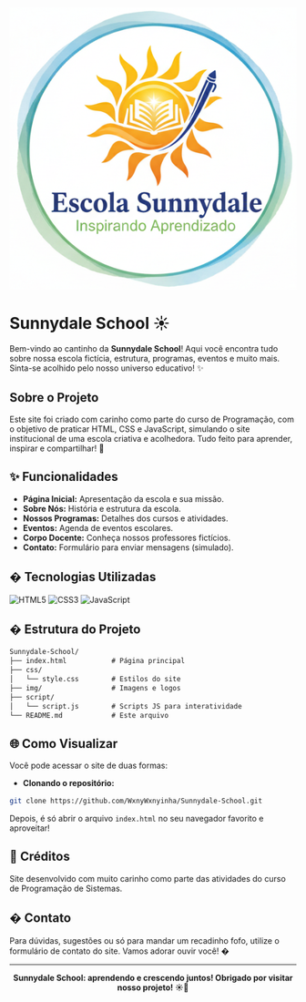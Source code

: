 
![Logo Sunnydale School](img/logo.png)

# Sunnydale School ☀️

Bem-vindo ao cantinho da **Sunnydale School**!
Aqui você encontra tudo sobre nossa escola fictícia, estrutura, programas, eventos e muito mais. Sinta-se acolhido pelo nosso universo educativo! ✨


## Sobre o Projeto
Este site foi criado com carinho como parte do curso de Programação, com o objetivo de praticar HTML, CSS e JavaScript, simulando o site institucional de uma escola criativa e acolhedora. Tudo feito para aprender, inspirar e compartilhar! 💛


## ✨ Funcionalidades
- **Página Inicial:** Apresentação da escola e sua missão.
- **Sobre Nós:** História e estrutura da escola.
- **Nossos Programas:** Detalhes dos cursos e atividades.
- **Eventos:** Agenda de eventos escolares.
- **Corpo Docente:** Conheça nossos professores fictícios.
- **Contato:** Formulário para enviar mensagens (simulado).


## �️ Tecnologias Utilizadas

![HTML5](https://img.shields.io/badge/HTML5-E34F26?style=for-the-badge&logo=html5&logoColor=fff)
![CSS3](https://img.shields.io/badge/CSS3-1572B6?style=for-the-badge&logo=css3&logoColor=fff)
![JavaScript](https://img.shields.io/badge/JavaScript-F7DF1E?style=for-the-badge&logo=javascript&logoColor=222)


## �️ Estrutura do Projeto

```
Sunnydale-School/
├── index.html           # Página principal
├── css/
│   └── style.css        # Estilos do site
├── img/                 # Imagens e logos
├── script/
│   └── script.js        # Scripts JS para interatividade
└── README.md            # Este arquivo
```


## 🌐 Como Visualizar

Você pode acessar o site de duas formas:

- **Clonando o repositório:**

```bash
git clone https://github.com/WxnyWxnyinha/Sunnydale-School.git
```
Depois, é só abrir o arquivo `index.html` no seu navegador favorito e aproveitar!


## 🎀 Créditos

Site desenvolvido com muito carinho como parte das atividades do curso de Programação de Sistemas.


## � Contato
Para dúvidas, sugestões ou só para mandar um recadinho fofo, utilize o formulário de contato do site. Vamos adorar ouvir você! �

---
<div align="center">
	<b>Sunnydale School: aprendendo e crescendo juntos! Obrigado por visitar nosso projeto! ☀️💛</b>
</div>
